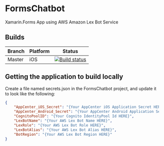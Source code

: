 # FormsChatbot
Xamarin.Forms App using AWS Amazon Lex Bot Service

## Builds

Branch|Platform|Status
------|------|------
Master|iOS|[![Build status](https://build.appcenter.ms/v0.1/apps/2e2cbe6c-2ebe-45c9-84f2-1436f4948910/branches/master/badge)](https://appcenter.ms)

## Getting the application to build locally

Create a file named secrets.json in the FormsChatbot project, and update it to look like the following:

```json
{
    "AppCenter_iOS_Secret": "{Your AppCenter iOS Application Secret HERE}",
    "AppCenter_Android_Secret": "{Your AppCenter Android Application Secret HERE}",
    "CognitoPoolID": "{Your Cognito IdentityPool Id HERE}",
    "LexBotName": "{Your AWS Lex Bot Name HERE}",
    "LexRole": "{Your AWS Lex Bot Role HERE}",
    "LexBotAlias": "{Your AWS Lex Bot Alias HERE}",
    "BotRegion": "{Your AWS Lex Bot Region HERE}"
}
```

